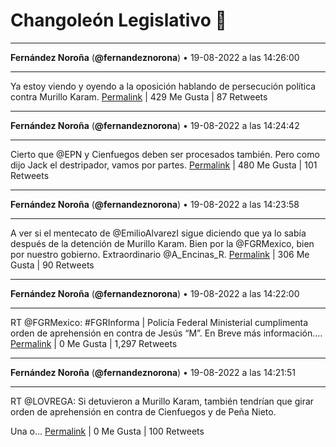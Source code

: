 # Changoleón Legislativo 🙈
*****
**Fernández Noroña** (**@fernandeznorona**) • 19-08-2022 a las 14:26:00
*****
Ya estoy viendo y oyendo a la oposición hablando de persecución política contra Murillo Karam.
[Permalink](https://twitter.com/fernandeznorona/status/1560754985247412225) | 429 Me Gusta | 87 Retweets
*****
**Fernández Noroña** (**@fernandeznorona**) • 19-08-2022 a las 14:24:42
*****
Cierto que @EPN y Cienfuegos deben ser procesados también. Pero como dijo Jack el destripador, vamos por partes.
[Permalink](https://twitter.com/fernandeznorona/status/1560754656556584960) | 480 Me Gusta | 101 Retweets
*****
**Fernández Noroña** (**@fernandeznorona**) • 19-08-2022 a las 14:23:58
*****
A ver si el mentecato de @EmilioAlvarezI sigue diciendo que ya lo sabía después de la detención de Murillo Karam. Bien por la @FGRMexico, bien por nuestro gobierno. Extraordinario @A_Encinas_R.
[Permalink](https://twitter.com/fernandeznorona/status/1560754471713619969) | 306 Me Gusta | 90 Retweets
*****
**Fernández Noroña** (**@fernandeznorona**) • 19-08-2022 a las 14:22:00
*****
RT @FGRMexico: #FGRInforma | Policía Federal Ministerial cumplimenta orden de aprehensión en contra de Jesús “M”. En Breve más información.…
[Permalink](https://twitter.com/fernandeznorona/status/1560753979839184896) | 0 Me Gusta | 1,297 Retweets
*****
**Fernández Noroña** (**@fernandeznorona**) • 19-08-2022 a las 14:21:51
*****
RT @LOVREGA: Si detuvieron a Murillo Karam, también tendrían que girar orden de aprehensión en contra de Cienfuegos y de Peña Nieto.


Una o…
[Permalink](https://twitter.com/fernandeznorona/status/1560753942128107521) | 0 Me Gusta | 100 Retweets